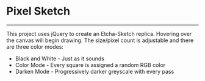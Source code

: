 # Pixel Sketch
--------------

This project uses jQuery to create an Etcha-Sketch replica. Hovering over the canvas will begin drawing. The size/pixel count is adjustable and there are three color modes:
- Black and White - Just as it sounds
- Color Mode - Every square is assigned a random RGB color
- Darken Mode - Progressively darker greyscale with every pass